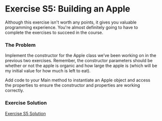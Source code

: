 # Exercise S5: Building an Apple

Although this exercise isn't worth any points, it gives you valuable programming experience. You're almost definitely going to have to complete the exercises to succeed in the course.

### The Problem

Implement the constructor for the Apple class we’ve been working on in the previous two exercises. Remember, the constructor parameters should be whether or not the apple is organic and how large the apple is (which will be my initial value for how much is left to eat).

Add code to your Main method to instantiate an Apple object and access the properties to ensure the constructor and properties are working correctly.

### Exercise Solution

[Exercise S5 Solution](https://d3c33hcgiwev3.cloudfront.net/GcUFkM5sQJ2FBZDObOCd-w_dbb45855ec474dd796a9d68d7dbcc1f1_5-2-Exercise-S5-Solution.zip?Expires=1643155200&Signature=iFF7r4NWyaAwCNfMm-JqxjsI03myffXbJF6lzatsBFxKYuZ2n3RIXFYGBnSmuCliHCYW8qsdWxMvlvR0PdjhLejtqYUKyIa1VhuRjEdkFZesaVKlK1cLx44awkK7itMF4tu2Ulbf9ILx5lk4MO13PB~XkHrMTXdfSAEUXvQw0Ks_&Key-Pair-Id=APKAJLTNE6QMUY6HBC5A)
